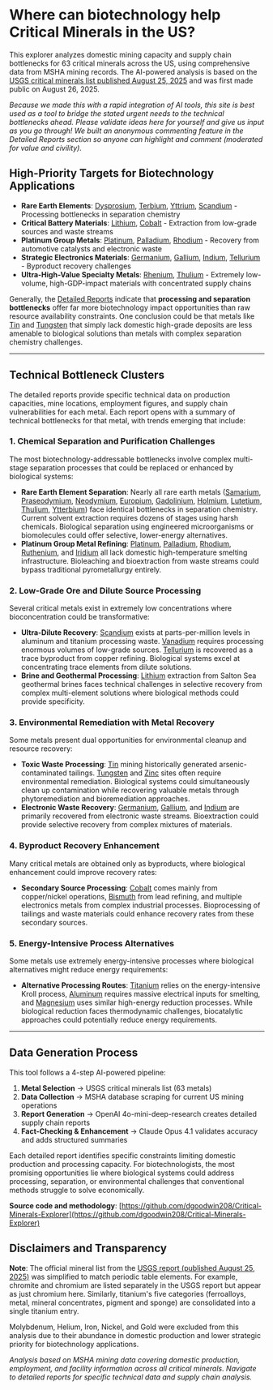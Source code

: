 # Where can biotechnology help Critical Minerals in the US? 

This explorer analyzes domestic mining capacity and supply chain bottlenecks for 63 critical minerals across the US, using comprehensive data from MSHA mining records. The AI-powered analysis is based on the [USGS critical minerals list published August 25, 2025](https://pubs.usgs.gov/of/2025/1047/ofr20251047.pdf) and was first made public on August 26, 2025.

*Because we made this with a rapid integration of AI tools, this site is best used as a tool to bridge the stated urgent needs to the technical bottlenecks ahead. Please validate ideas here for yourself and give us input as you go through! We built an anonymous commenting feature in the Detailed Reports section so anyone can highlight and comment (moderated for value and civility).* 

## High-Priority Targets for Biotechnology Applications

- **Rare Earth Elements**: [Dysprosium](dysprosium), [Terbium](terbium), [Yttrium](yttrium), [Scandium](scandium) - Processing bottlenecks in separation chemistry
- **Critical Battery Materials**: [Lithium](lithium), [Cobalt](cobalt) - Extraction from low-grade sources and waste streams 
- **Platinum Group Metals**: [Platinum](platinum), [Palladium](palladium), [Rhodium](rhodium) - Recovery from automotive catalysts and electronic waste
- **Strategic Electronics Materials**: [Germanium](germanium), [Gallium](gallium), [Indium](indium), [Tellurium](tellurium) - Byproduct recovery challenges
- **Ultra-High-Value Specialty Metals**: [Rhenium](rhenium), [Thulium](thulium) - Extremely low-volume, high-GDP-impact materials with concentrated supply chains

Generally, the [Detailed Reports](rhodium) indicate that **processing and separation bottlenecks** offer far more biotechnology impact opportunities than raw resource availability constraints. One conclusion could be that metals like [Tin](tin) and [Tungsten](tungsten) that simply lack domestic high-grade deposits are less amenable to biological solutions than metals with complex separation chemistry challenges.

---

## Technical Bottleneck Clusters

The detailed reports provide specific technical data on production capacities, mine locations, employment figures, and supply chain vulnerabilities for each metal. Each report opens with a summary of technical bottlenecks for that metal, with trends emerging that include:

### 1. **Chemical Separation and Purification Challenges**

The most biotechnology-addressable bottlenecks involve complex multi-stage separation processes that could be replaced or enhanced by biological systems:

- **Rare Earth Element Separation**: Nearly all rare earth metals ([Samarium](samarium), [Praseodymium](praseodymium), [Neodymium](neodymium), [Europium](europium), [Gadolinium](gadolinium), [Holmium](holmium), [Lutetium](lutetium), [Thulium](thulium), [Ytterbium](ytterbium)) face identical bottlenecks in separation chemistry. Current solvent extraction requires dozens of stages using harsh chemicals. Biological separation using engineered microorganisms or biomolecules could offer selective, lower-energy alternatives.
- **Platinum Group Metal Refining**: [Platinum](platinum), [Palladium](palladium), [Rhodium](rhodium), [Ruthenium](ruthenium), and [Iridium](iridium) all lack domestic high-temperature smelting infrastructure. Bioleaching and bioextraction from waste streams could bypass traditional pyrometallurgy entirely.

### 2. **Low-Grade Ore and Dilute Source Processing**

Several critical metals exist in extremely low concentrations where bioconcentration could be transformative:

- **Ultra-Dilute Recovery**: [Scandium](scandium) exists at parts-per-million levels in aluminum and titanium processing waste. [Vanadium](vanadium) requires processing enormous volumes of low-grade sources. [Tellurium](tellurium) is recovered as a trace byproduct from copper refining. Biological systems excel at concentrating trace elements from dilute solutions.
- **Brine and Geothermal Processing**: [Lithium](lithium) extraction from Salton Sea geothermal brines faces technical challenges in selective recovery from complex multi-element solutions where biological methods could provide specificity.

### 3. **Environmental Remediation with Metal Recovery**

Some metals present dual opportunities for environmental cleanup and resource recovery:

- **Toxic Waste Processing**: [Tin](tin) mining historically generated arsenic-contaminated tailings. [Tungsten](tungsten) and [Zinc](zinc) sites often require environmental remediation. Biological systems could simultaneously clean up contamination while recovering valuable metals through phytoremediation and bioremediation approaches.
- **Electronic Waste Recovery**: [Germanium](germanium), [Gallium](gallium), and [Indium](indium) are primarily recovered from electronic waste streams. Bioextraction could provide selective recovery from complex mixtures of materials.

### 4. **Byproduct Recovery Enhancement**

Many critical metals are obtained only as byproducts, where biological enhancement could improve recovery rates:

- **Secondary Source Processing**: [Cobalt](cobalt) comes mainly from copper/nickel operations, [Bismuth](bismuth) from lead refining, and multiple electronics metals from complex industrial processes. Bioprocessing of tailings and waste materials could enhance recovery rates from these secondary sources.

### 5. **Energy-Intensive Process Alternatives**

Some metals use extremely energy-intensive processes where biological alternatives might reduce energy requirements:

- **Alternative Processing Routes**: [Titanium](titanium) relies on the energy-intensive Kroll process, [Aluminum](aluminum) requires massive electrical inputs for smelting, and [Magnesium](magnesium) uses similar high-energy reduction processes. While biological reduction faces thermodynamic challenges, biocatalytic approaches could potentially reduce energy requirements.

---

## Data Generation Process

This tool follows a 4-step AI-powered pipeline:

1. **Metal Selection** → USGS critical minerals list (63 metals)
2. **Data Collection** → MSHA database scraping for current US mining operations  
3. **Report Generation** → OpenAI 4o-mini-deep-research creates detailed supply chain reports
4. **Fact-Checking & Enhancement** → Claude Opus 4.1 validates accuracy and adds structured summaries

Each detailed report identifies specific constraints limiting domestic production and processing capacity. For biotechnologists, the most promising opportunities lie where biological systems could address processing, separation, or environmental challenges that conventional methods struggle to solve economically.

**Source code and methodology**: [https://github.com/dgoodwin208/Critical-Minerals-Explorer](https://github.com/dgoodwin208/Critical-Minerals-Explorer)

## Disclaimers and Transparency

**Note**: The official mineral list from the [USGS report (published August 25, 2025)](https://pubs.usgs.gov/of/2025/1047/ofr20251047.pdf) was simplified to match periodic table elements. For example, chromite and chromium are listed separately in the USGS report but appear as just chromium here. Similarly, titanium's five categories (ferroalloys, metal, mineral concentrates, pigment and sponge) are consolidated into a single titanium entry.

Molybdenum, Helium, Iron, Nickel, and Gold were excluded from this analysis due to their abundance in domestic production and lower strategic priority for biotechnology applications. 

*Analysis based on MSHA mining data covering domestic production, employment, and facility information across all critical minerals. Navigate to detailed reports for specific technical data and supply chain analysis.*